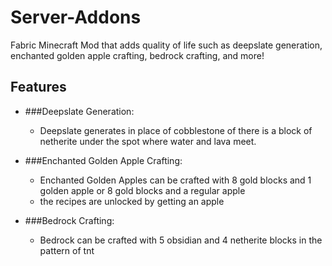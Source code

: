 # Server-Addons
Fabric Minecraft Mod that adds quality of life such as deepslate generation, enchanted golden apple crafting, bedrock crafting, and more!

## Features
- ###Deepslate Generation: 
  - Deepslate generates in place of cobblestone of there is a block of netherite under the spot where water and lava meet.

- ###Enchanted Golden Apple Crafting:
  - Enchanted Golden Apples can be crafted with 8 gold blocks and 1 golden apple or 8 gold blocks and a regular apple
  - the recipes are unlocked by getting an apple

- ###Bedrock Crafting:
   - Bedrock can be crafted with 5 obsidian and 4 netherite blocks in the pattern of tnt